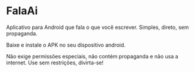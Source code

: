# FalaAi
Aplicativo para Android que fala o que você escrever. Simples, direto, sem propaganda.

Baixe e instale o APK no seu dispositivo android.


Não exige permissões especiais, não contém propaganda e não usa a internet. Use sem restrições, divirta-se!
